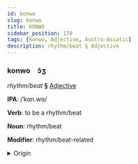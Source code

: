```yaml
---
id: konwo
slug: konwo
title: KONWO
sidebar_position: 170
tags: [konwo, Adjective, Austro-Asiatic]
description: rhythm/beat § Adjective
---
```


### konwo&emsp;<span kind="abugida">ɔ̃ʒ</span>

*rhythm/beat* **§** [Adjective](../../tags/Adjective)

**IPA**: /ˈkɑn.wɑ/

**Verb**: to be a rhythm/beat

**Noun**: rhythm/beat

**Modifier**: rhythm/beat-related

<details>
    <summary>Origin</summary>
    Khmer ចង្វាក់ cɑngvak /cɑŋ.ˈʋaʔ/<br/>
    <em>Austro-Asiatic Language Family</em>
</details>